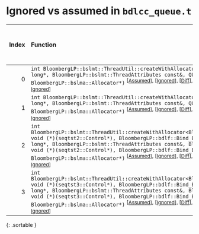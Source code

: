 # Ignored vs assumed in `bdlcc_queue.t`

<script src="../sorttable.js"></script>

|   Index | Function                                                                                                                                                                                                                                                                                                                                                                                                                                                                                                                                                                                                                                                                |   Difference in number of lines |   Function size difference in bytes |   Number of lines in assumed build |   Number of bytes in assumed build |   Number of lines in ignored build |   Number of bytes in ignored build |
|--------:|:------------------------------------------------------------------------------------------------------------------------------------------------------------------------------------------------------------------------------------------------------------------------------------------------------------------------------------------------------------------------------------------------------------------------------------------------------------------------------------------------------------------------------------------------------------------------------------------------------------------------------------------------------------------------|--------------------------------:|------------------------------------:|-----------------------------------:|-----------------------------------:|-----------------------------------:|-----------------------------------:|
|       0 | `int BloombergLP::bslmt::ThreadUtil::createWithAllocator<QUEUE_TEST_CASE_MINUS_1::Consumer>(unsigned long*, BloombergLP::bslmt::ThreadAttributes const&, QUEUE_TEST_CASE_MINUS_1::Consumer const&, BloombergLP::bslma::Allocator*)` <sup>\[[Assumed](0-assume)\], \[[Ignored](0-none)\], \[[Diff](0.diff.html)\], \[[Prettier Diff](0-diff.html)\], \[[Decompiled Assumed](0-assume-decompiled.txt)\], \[[Decompiled Ignored](0-none-decompiled.txt)\]</sup>                                                                                                                                                                                                            |                              -6 |                                 -16 |                                 95 |                                336 |                                101 |                                352 |
|       1 | `int BloombergLP::bslmt::ThreadUtil::createWithAllocator<QUEUE_TEST_CASE_MINUS_1::Producer>(unsigned long*, BloombergLP::bslmt::ThreadAttributes const&, QUEUE_TEST_CASE_MINUS_1::Producer const&, BloombergLP::bslma::Allocator*)` <sup>\[[Assumed](1-assume)\], \[[Ignored](1-none)\], \[[Diff](1.diff.html)\], \[[Prettier Diff](1-diff.html)\], \[[Decompiled Assumed](1-assume-decompiled.txt)\], \[[Decompiled Ignored](1-none-decompiled.txt)\]</sup>                                                                                                                                                                                                            |                              -6 |                                 -16 |                                 95 |                                336 |                                101 |                                352 |
|       2 | `int BloombergLP::bslmt::ThreadUtil::createWithAllocator<BloombergLP::bdlf::Bind<BloombergLP::bslmf::Nil, void (*)(seqtst2::Control*), BloombergLP::bdlf::Bind_BoundTuple1<seqtst2::Control*> > >(unsigned long*, BloombergLP::bslmt::ThreadAttributes const&, BloombergLP::bdlf::Bind<BloombergLP::bslmf::Nil, void (*)(seqtst2::Control*), BloombergLP::bdlf::Bind_BoundTuple1<seqtst2::Control*> > const&, BloombergLP::bslma::Allocator*)` <sup>\[[Assumed](2-assume)\], \[[Ignored](2-none)\], \[[Diff](2.diff.html)\], \[[Prettier Diff](2-diff.html)\], \[[Decompiled Assumed](2-assume-decompiled.txt)\], \[[Decompiled Ignored](2-none-decompiled.txt)\]</sup> |                              -8 |                                 -32 |                                 96 |                                336 |                                104 |                                368 |
|       3 | `int BloombergLP::bslmt::ThreadUtil::createWithAllocator<BloombergLP::bdlf::Bind<BloombergLP::bslmf::Nil, void (*)(seqtst3::Control*), BloombergLP::bdlf::Bind_BoundTuple1<seqtst3::Control*> > >(unsigned long*, BloombergLP::bslmt::ThreadAttributes const&, BloombergLP::bdlf::Bind<BloombergLP::bslmf::Nil, void (*)(seqtst3::Control*), BloombergLP::bdlf::Bind_BoundTuple1<seqtst3::Control*> > const&, BloombergLP::bslma::Allocator*)` <sup>\[[Assumed](3-assume)\], \[[Ignored](3-none)\], \[[Diff](3.diff.html)\], \[[Prettier Diff](3-diff.html)\], \[[Decompiled Assumed](3-assume-decompiled.txt)\], \[[Decompiled Ignored](3-none-decompiled.txt)\]</sup> |                              -8 |                                 -32 |                                 96 |                                336 |                                104 |                                368 |
{: .sortable }
